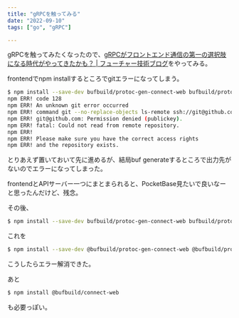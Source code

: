 ```yaml
---
title: "gRPCを触ってみる"
date: "2022-09-10"
tags: ["go", "gRPC"]

---
```


gRPCを触ってみたくなったので、[gRPCがフロントエンド通信の第一の選択肢になる時代がやってきたかも？ | フューチャー技術ブログ](https://future-architect.github.io/articles/20220819a/)をやってみる。

frontendでnpm installするところでgitエラーになってしまう。
```sh
$ npm install --save-dev bufbuild/protoc-gen-connect-web bufbuild/protoc-gen-es
npm ERR! code 128
npm ERR! An unknown git error occurred
npm ERR! command git --no-replace-objects ls-remote ssh://git@github.com/bufbuild/protoc-gen-connect-web.git
npm ERR! git@github.com: Permission denied (publickey).
npm ERR! fatal: Could not read from remote repository.
npm ERR! 
npm ERR! Please make sure you have the correct access rights
npm ERR! and the repository exists.
```

とりあえず置いておいて先に進めるが、結局buf generateするところで出力先がないのでエラーになってしまった。

frontendとAPIサーバー一つにまとまられると、PocketBase見たいで良いなーと思ったんだけど、残念。

その後、
```sh
$ npm install --save-dev bufbuild/protoc-gen-connect-web bufbuild/protoc-gen-es
```
これを
```sh
$ npm install --save-dev @bufbuild/protoc-gen-connect-web @bufbuild/protoc-gen-es
```
こうしたらエラー解消できた。

あと
```sh
$ npm install @bufbuild/connect-web
```
も必要っぽい。

